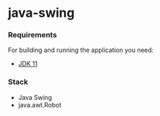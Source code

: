 # java-swing

### Requirements
For building and running the application you need:

- [JDK 11](http://www.oracle.com/technetwork/java/javase/downloads)

### Stack
- Java Swing
- java.awt.Robot
